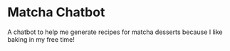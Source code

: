 # Matcha Chatbot
A chatbot to help me generate recipes for matcha desserts because I like baking in my free time!
